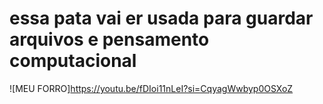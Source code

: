 # **essa pata vai er usada para guardar arquivos e pensamento computacional**

![MEU FORRO]https://youtu.be/fDIoi11nLeI?si=CqyagWwbyp0OSXoZ
